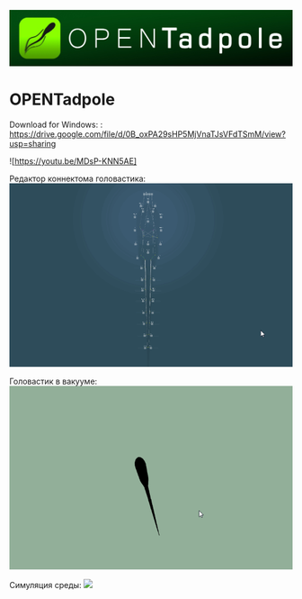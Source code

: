 ![](https://github.com/BelkinAndrey/OPENTadpole/blob/master/Image/logo.jpg)
# OPENTadpole

Download for Windows: : https://drive.google.com/file/d/0B_oxPA29sHP5MjVnaTJsVFdTSmM/view?usp=sharing


![https://youtu.be/MDsP-KNN5AE]


Редактор коннектома головастика:
![](https://github.com/BelkinAndrey/OPENTadpole/blob/master/Image/Screen1.gif)

Головастик в вакууме:
![](https://github.com/BelkinAndrey/OPENTadpole/blob/master/Image/Screen3.gif)

Симуляция среды:
![](https://github.com/BelkinAndrey/OPENTadpole/blob/master/Image/Screen6.gif)





